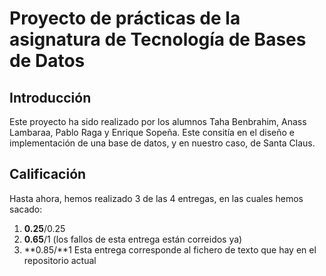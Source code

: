 # Proyecto de prácticas de la asignatura de Tecnología de Bases de Datos

## Introducción
Este proyecto ha sido realizado por los alumnos Taha Benbrahim, Anass Lambaraa, Pablo Raga y Enrique Sopeña. Este consitía en el diseño e implementación de una base de datos, y en nuestro caso, de Santa Claus.

## Calificación
Hasta ahora, hemos realizado 3 de las 4 entregas, en las cuales hemos sacado: 

1. **0.25**/0.25
2. **0.65**/1 (los fallos de esta entrega están correidos ya)
3. **0.85/**1 Esta entrega corresponde al fichero de texto que hay en el repositorio actual
